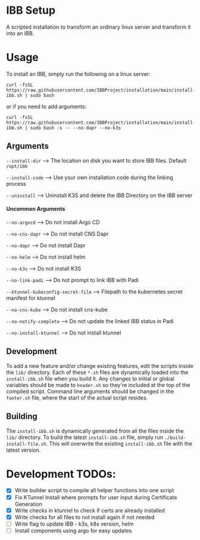 # IBB Setup

A scripted installation to transform an ordinary linux server and transform it into an IBB.

# Usage

To install an IBB, simply run the following on a linux server:

```
curl -fsSL https://raw.githubusercontent.com/IBBProject/installation/main/install-ibb.sh | sudo bash
```

or if you need to add arguments:

```
curl -fsSL https://raw.githubusercontent.com/IBBProject/installation/main/install-ibb.sh | sudo bash -s -- --no-dapr --no-k3s
```

## Arguments

`--install-dir` --> The location on disk you want to store IBB files. Default `/opt/ibb`

`--install-code` --> Use your own installation code during the linking process

`--uninstall` --> Uninstall K3S and delete the IBB Directory on the IBB server

#### Uncommon Arguments

`--no-argocd` --> Do not install Argo CD

`--no-cns-dapr` --> Do not install CNS Dapr

`--no-dapr` --> Do not install Dapr

`--no-helm` --> Do not install helm

`--no-k3s` --> Do not install K3S

`--no-link-padi` --> Do not prompt to link IBB with Padi

`--ktunnel-kubeconfig-secret-file` --> Filepath to the kubernetes secret manifest for ktunnel

`--no-cns-kube` --> Do not install cns-kube

`--no-notify-complete` --> Do not update the linked IBB status in Padi

`--no-install-ktunnel` --> Do not install ktunnel

## Development

To add a new feature and/or change existing features, edit the scripts inside the `lib/` directory. Each of these `*.sh` files are dynamically loaded into the `install-ibb.sh` file when you build it. Any changes to initial or global variables should be made to `header.sh` so they're included at the top of the compiled script. Command line arguments should be changed in the `footer.sh` file, where the start of the actual script resides.

## Building

The `install-ibb.sh` is dynamically generated from all the files inside the `lib/` directory. To build the latest `install-ibb.sh` file, simply run `./build-install-file.sh`. This will overwrite the existing `install-ibb.sh` file with the latest version.

# Development TODOs:

- [x] Write builder script to compile all helper functions into one script
- [x] Fix KTunnel Install where prompts for user input during Certificate Generation
- [x] Write checks in ktunnel to check if certs are already installed
- [x] Write checks for all files to not install again if not needed
- [ ] Write flag to update IBB - k3s, k8s version, helm
- [ ] Install components using argo for easy updates